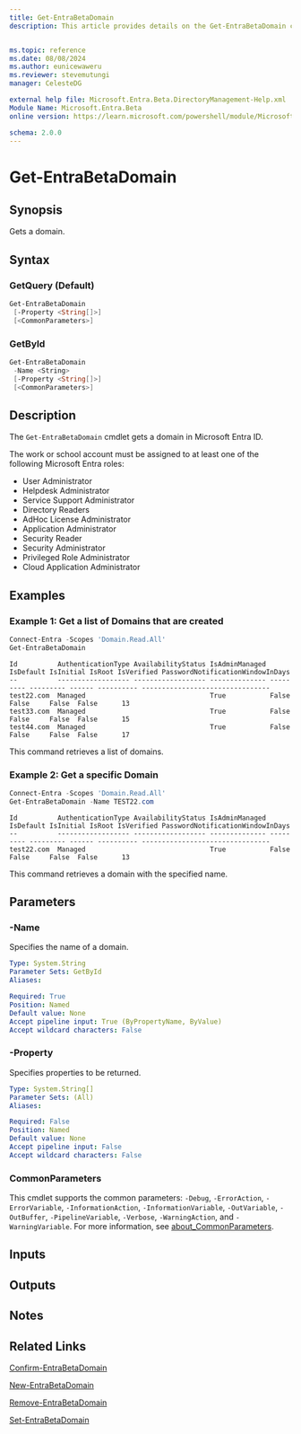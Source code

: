 ```yaml
---
title: Get-EntraBetaDomain
description: This article provides details on the Get-EntraBetaDomain command.


ms.topic: reference
ms.date: 08/08/2024
ms.author: eunicewaweru
ms.reviewer: stevemutungi
manager: CelesteDG

external help file: Microsoft.Entra.Beta.DirectoryManagement-Help.xml
Module Name: Microsoft.Entra.Beta
online version: https://learn.microsoft.com/powershell/module/Microsoft.Entra.Beta/Get-EntraBetaDomain

schema: 2.0.0
---
```


# Get-EntraBetaDomain

## Synopsis

Gets a domain.

## Syntax

### GetQuery (Default)

```powershell
Get-EntraBetaDomain
 [-Property <String[]>]
 [<CommonParameters>]
```

### GetById

```powershell
Get-EntraBetaDomain
 -Name <String>
 [-Property <String[]>]
 [<CommonParameters>]
```

## Description

The `Get-EntraBetaDomain` cmdlet gets a domain in Microsoft Entra ID.

The work or school account must be assigned to at least one of the following Microsoft Entra roles:

- User Administrator
- Helpdesk Administrator
- Service Support Administrator
- Directory Readers
- AdHoc License Administrator
- Application Administrator
- Security Reader
- Security Administrator
- Privileged Role Administrator
- Cloud Application Administrator

## Examples

### Example 1: Get a list of Domains that are created

```powershell
Connect-Entra -Scopes 'Domain.Read.All'
Get-EntraBetaDomain
```

```Output
Id          AuthenticationType AvailabilityStatus IsAdminManaged IsDefault IsInitial IsRoot IsVerified PasswordNotificationWindowInDays
--          ------------------ ------------------ -------------- --------- --------- ------ ---------- --------------------------------
test22.com  Managed                               True           False     False     False  False      13
test33.com  Managed                               True           False     False     False  False      15
test44.com  Managed                               True           False     False     False  False      17
```

This command retrieves a list of domains.

### Example 2: Get a specific Domain

```powershell
Connect-Entra -Scopes 'Domain.Read.All'
Get-EntraBetaDomain -Name TEST22.com
```

```Output
Id          AuthenticationType AvailabilityStatus IsAdminManaged IsDefault IsInitial IsRoot IsVerified PasswordNotificationWindowInDays
--          ------------------ ------------------ -------------- --------- --------- ------ ---------- --------------------------------
test22.com  Managed                               True           False     False     False  False      13
```

This command retrieves a domain with the specified name.

## Parameters

### -Name

Specifies the name of a domain.

```yaml
Type: System.String
Parameter Sets: GetById
Aliases:

Required: True
Position: Named
Default value: None
Accept pipeline input: True (ByPropertyName, ByValue)
Accept wildcard characters: False
```

### -Property

Specifies properties to be returned.

```yaml
Type: System.String[]
Parameter Sets: (All)
Aliases:

Required: False
Position: Named
Default value: None
Accept pipeline input: False
Accept wildcard characters: False
```

### CommonParameters

This cmdlet supports the common parameters: `-Debug`, `-ErrorAction`, `-ErrorVariable`, `-InformationAction`, `-InformationVariable`, `-OutVariable`, `-OutBuffer`, `-PipelineVariable`, `-Verbose`, `-WarningAction`, and `-WarningVariable`. For more information, see [about_CommonParameters](https://go.microsoft.com/fwlink/?LinkID=113216).

## Inputs

## Outputs

## Notes

## Related Links

[Confirm-EntraBetaDomain](Confirm-EntraBetaDomain.md)

[New-EntraBetaDomain](New-EntraBetaDomain.md)

[Remove-EntraBetaDomain](Remove-EntraBetaDomain.md)

[Set-EntraBetaDomain](Set-EntraBetaDomain.md)
